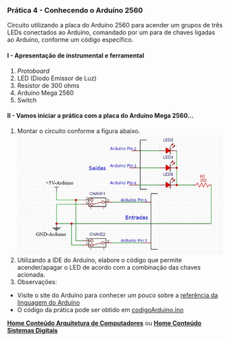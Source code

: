 ### Prática 4 - Conhecendo o Arduíno 2560
Circuito utilizando a placa do Arduíno 2560 para acender um grupos de três LEDs conectados ao Arduíno, 
comandado por um para de chaves ligadas ao Arduíno,
conforme um código específico.

#### I - Apresentação de instrumental e ferramental
1. *Protoboard*
2. LED (Diodo Emissor de Luz)
3. Resistor de 300 ohms
4. Arduíno Mega 2560
5. Switch

#### II - Vamos iniciar a prática com a placa do Arduíno Mega 2560...
1. Montar  o circuito conforme a figura abaixo.  
![código Arduino LEDs](/arq_aulas/images/codigoArduino.jpg)  
2. Utilizando a IDE do Arduíno, elabore o código que permite acender/apagar o LED de acordo com a combinação das chaves acionada.
3. Observações:  
- Visite o site do Arduíno para conhecer um pouco sobre a [referência da linguagem do Arduíno](https://www.arduino.cc/reference/en/)  
- O código da prática pode ser obtido em [codigoArduino.ino](https://github.com/claytonjasilva/prog_exemplos/blob/main/codigoArduino.ino)

**[Home Conteúdo Arquitetura de Computadores](https://github.com/claytonjasilva/claytonjasilva.github.io/blob/main/arq_aulas.md)**  ou 
**[Home Conteúdo Sistemas Digitais](https://github.com/claytonjasilva/claytonjasilva.github.io/blob/main/sisdig_aulas.md)**   

